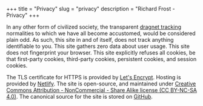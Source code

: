 +++
title = "Privacy"
slug = "privacy"
description = "Richard Frost - Privacy"
+++

In any other form of civilized society, the transparent [dragnet tracking](<https://en.wikipedia.org/wiki/Global_surveillance_disclosures_(2013%E2%80%93present)>) normalities to which we have all become accustomed, would be considered plain odd. As such, this site in and of itself, does not track anything identifiable to you. This site gathers zero data about user usage. This site does not fingerprint your browser. This site explicitly refuses all cookies, be that first-party cookies, third-party cookies, persistent cookies, and session cookies.

The TLS certificate for HTTPS is provided by [Let's Encrypt](https://letsencrypt.org/). Hosting is provided by [Netlify](#). The site is open-source, and maintained under [Creative Commons Attribution - NonCommercial - Share Alike license (CC BY-NC-SA 4.0)](http://creativecommons.org/licenses/by-nc-sa/4.0/). The canonical source for the site is stored on [GitHub](https://github.com/rdfrost/rfrost-xyz).
